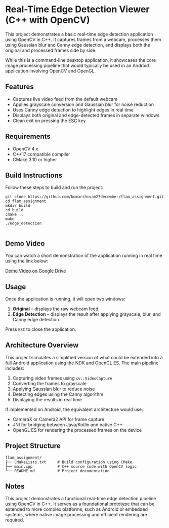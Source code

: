 
# Real-Time Edge Detection Viewer (C++ with OpenCV)

This project demonstrates a basic real-time edge detection application using OpenCV in C++. It captures frames from a webcam, processes them using Gaussian blur and Canny edge detection, and displays both the original and processed frames side by side.

While this is a command-line desktop application, it showcases the core image processing pipeline that would typically be used in an Android application involving OpenCV and OpenGL.

## Features

- Captures live video feed from the default webcam
- Applies grayscale conversion and Gaussian blur for noise reduction
- Uses Canny edge detection to highlight edges in real time
- Displays both original and edge-detected frames in separate windows
- Clean exit on pressing the ESC key

## Requirements

- OpenCV 4.x
- C++17 compatible compiler
- CMake 3.10 or higher

## Build Instructions

Follow these steps to build and run the project:

```terminal
git clone https://github.com/kumarshivam27december/flam_assignment.git
cd flam_assignment
mkdir build
cd build
cmake ..
make
./edge_detection


```

## Demo Video

You can watch a short demonstration of the application running in real time using the link below:

[Demo Video on Google Drive](https://drive.google.com/file/d/1T5rkpbvQZRlMo__QlRhViD1owFr6la4J/view?usp=sharing)

## Usage

Once the application is running, it will open two windows:

1. **Original** – displays the raw webcam feed.
2. **Edge Detection** – displays the result after applying grayscale, blur, and Canny edge detection.

Press `ESC` to close the application.

## Architecture Overview

This project simulates a simplified version of what could be extended into a full Android application using the NDK and OpenGL ES. The main pipeline includes:

1. Capturing video frames using `cv::VideoCapture`
2. Converting the frames to grayscale
3. Applying Gaussian blur to reduce noise
4. Detecting edges using the Canny algorithm
5. Displaying the results in real time

If implemented on Android, the equivalent architecture would use:

* CameraX or Camera2 API for frame capture
* JNI for bridging between Java/Kotlin and native C++
* OpenGL ES for rendering the processed frames on the device

## Project Structure

```
flam_assignment/
├── CMakeLists.txt     # Build configuration using CMake
├── main.cpp           # C++ source code with OpenCV logic
└── README.md          # Project documentation
```

## Notes

This project demonstrates a functional real-time edge detection pipeline using OpenCV in C++. It serves as a foundational prototype that can be extended to more complex platforms, such as Android or embedded systems, where native image processing and efficient rendering are required.

